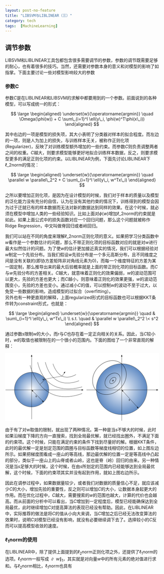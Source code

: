 ```yaml
---
layout: post-no-feature
title: "LIBSVM与LIBLINEAR（三）"
category: tech
tags:  [MachineLearning]
---
```


## 调节参数
LIBSVM和LIBLINEAR工具包都包含很多需要调节的参数，参数的调节既需要足够的耐心，也有着很多的技巧。当然，还需要对参数本身的意义和对模型的影响了如指掌。下面主要讨论一些对模型影响较大的参数

### 参数C
参数$C$是在LIBLINEAR和LIBSVM的求解中都要用到的一个参数。前面说到的各种模型，可以写成统一的形式：

$$
\large
\begin{aligned}
\underset{w}{\operatorname{argmin}}  \quad \Omega(\phi(w))  + C \sum\_{i=1}^l \ell(y\_i, \phi(w)^T\phi(x\_i))
\end{aligned}
$$

其中右边的一项是模型的损失项，其大小表明了分类器对样本的拟合程度。而左边的一项，则是人为加上的损失，与训练样本无关，被称作正则化项(Regularizer)，反映了对训练模型额外增加的一些约束。而参数$C$则负责调整两者之间的权重。$C$越大，则要求模型能够更好地拟合训练样本数据，反之，则要求模型更多的满足正则化项的约束。以LIBLINEAR为例，下面先讨论LIBLINEAR下$\ell\_2$norm的情况：

$$
\large
\begin{aligned}
\underset{w}{\operatorname{argmin}}  \quad \parallel w \parallel\_2^2  + C \sum\_{i=1}^l \ell(y\_i, w^Tx\_i)
\end{aligned}
$$

之所以要增加正则化项，是因为在设计模型的时候，我们对于样本的质量以及模型的泛化能力没有充分的自信，认为在没有其他约束的情况下，训练得到的模型会因为过于迁就已有的样本数据而无法对新的数据达到同样的效果。在这个时候，就必须在模型中增加人类的一些经验知识。比如上面对$\phi(w)$增加$\ell\_2$norm的约束就是如此。如果上面公式中的损失函数对应一个回归问题，那么这个问题就被称作Ridge Regression，中文叫做脊回归或者岭回归。

我们可以站在不同的角度来理解$\ell\_2$norm正则化项的意义。如果把学习分类函数中$w$看作是一个参数估计的问题，那么不带正则化项的目标函数对应的就是对$w$进行最大似然估计的问题。为了使$w$的估计更加接近真实的情况，我们可以根据经验对$w$制定一个先验分布。当我们假设$w$先验分布是一个多元高斯分布，且不同维度之间是没有关联的(即协方差矩阵非对角线元素为$0$)，而每一个维度特征的方差为某一固定制，那么推导出来的最大后验概率就是上面的带正则化项的目标函数。而$C$与$w$先验分布的方差相关。$C$越大，就意味着正则化的效果偏弱，$w$的波动范围可以更大，先验的方差也更大；而$C$越小，则意味着正则化的效果更强，$w$的波动范围变小，先验的方差也变小。通过减小$C$的值，可以控制$w$的波动不至于过大，以免受一些数据的影响，造成模型的过拟合（overfitting）。　  
另外也有一种更直观的解释，上面regularized形式的目标函数也可以根据KKT条件转为constraint形式，也就是：

$$
\large
\begin{aligned}
\underset{w}{\operatorname{argmin}} \quad &  \sum\_{i=1}^l \ell(y\_i, w^Tx\_i) \\
s.t. \quad & \parallel w \parallel\_2^2  \< s^2
\end{aligned}
$$


通过参数$s$限制$w$的大小，而$r$与$C$也存在着一定正向相关的关系。因此，当$C$较小时，$w$的取值也被限制在的一个很小的范围内。下面的图给了一个非常直观的解释：

![L2Norm][image-1]

由于有了对w取值的限制，就出现了两种情况。第一种是当$s$不够大的时候，此时如果沿梯度下降的方向一直搜索，找到全局最优解，就已经找出圈外，不满足下面的约束项。这个时候，只能在满足约束的条件下找到尽量好的解。根据KKT条件，此时的最优解一定是划定范围的圆圈与目标函数等梯度线相切的位置，如上图左边所示。如果把梯度图看成一座山的等高线，那边最优解的位置一定是等高线中凸起的部分，类似于一座山上的山脊或者山岭，这也是脊（岭）回归的由来。另一种情况是当$s$足够大的时候，这个时候，在由$s$所划定的范围内已经能够达到全局最优解，这个时候，下面的约束项其实并没有起到作用，就如上图右边所示。

因此在调参过程中，如果数据量较少，或者我们对数据的质量信心不足，就应该减少$C$的大小，增加先验的重要性，反之则可以增加$C$的大小，让数据本身起更大的作用。而在优化过程中，$C$越大，需要搜索的$w$的范围也越大，计算的代价也会越高。而从前面的分析中可以看出，当$C$增加到一定程度后，模型已经能确保达到全局最优，此时继续增加$C$对提高算法的表现已经没有帮助。因此，在LIBLINEAR中，实际推荐的做法是将$C$的值从小向大来调，当$C$增加之后已经无法改变算法的效果时，说明$C$对模型已经没有影响，就没有必要继续调下去了。选择较小的$C$反而可以提高模型收敛的速度。

### $\ell_1$norm的使用
在LIBLINEAR中，除了提供上面提到的$\ell_2$norm正则化项之外，还提供了$\ell_1$norm的选项。$\ell_1$norm一般写成$\parallel w \parallel_1$，其实就是对向量$w$中的所有元素的绝对值进行求和。与$\ell_2$norm相比，$\ell_1$norm也具有


























[image-1]:	/images/11/l2.svg
